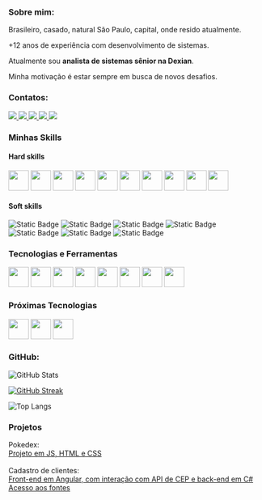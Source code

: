 
### Sobre mim:


Brasileiro, casado, natural São Paulo, capital, onde resido atualmente.

+12 anos de experiência com desenvolvimento de sistemas.

Atualmente sou **analista de sistemas sênior na Dexian**.

Minha motivação é estar sempre em busca de novos desafios.

### Contatos:

<div>
    <a href = "mailto:angelotirelli@gmail.com">
        <img src="https://img.shields.io/badge/Gmail-D14836?style=for-the-badge&logo=gmail&logoColor=white" target="_blank">
    </a>
    <a href="https://www.linkedin.com/in/angelo-tirelli-b506a221/" target="_blank">
        <img src="https://img.shields.io/badge/-LinkedIn-%230077B5?style=for-the-badge&logo=linkedin&logoColor=white">
    </a>   
    <a href="https://wa.me/5511970882225" target="_blank">
        <img src="https://img.shields.io/badge/WhatsApp-25D366?style=for-the-badge&logo=whatsapp&logoColor=white">
    </a>
    <a href="https://t.me/AngeloTirelli" target="_blank">
        <img src="https://img.shields.io/badge/Telegram-2CA5E0?style=for-the-badge&logo=telegram&logoColor=white">
    </a>
    <a href="https://www.instagram.com/angelotirelli/" target="_blank">
        <img src="https://img.shields.io/badge/-Instagram-%23E4405F?style=for-the-badge&logo=instagram&logoColor=white">
    </a>
</div>

### Minhas Skills

#### Hard skills

<img src="https://taiwebs.com/upload/icons/delphi-11-alexandria220-220.png" width="40" height="40" /> <img src="https://cdn.jsdelivr.net/npm/simple-icons@3.13.0/icons/csharp.svg" width="40" height="40" /> <img src="https://cdn.jsdelivr.net/gh/devicons/devicon/icons/mysql/mysql-original.svg" width="40" height="40" /> <img src="https://creazilla-store.fra1.digitaloceanspaces.com/icons/3236928/oracle-icon-md.png" width="40" height="40"/> <img src="https://cdn.jsdelivr.net/gh/devicons/devicon/icons/angularjs/angularjs-original.svg" width="40" height="40"/> <img src="https://cdn.jsdelivr.net/gh/devicons/devicon/icons/nodejs/nodejs-plain.svg" width="40" height="40"/> <img src="https://cdn.jsdelivr.net/gh/devicons/devicon/icons/html5/html5-plain.svg" width="40" height="40"/> <img src="https://cdn.jsdelivr.net/gh/devicons/devicon/icons/css3/css3-plain.svg" width="40" height="40"/> <img src="https://cdn.jsdelivr.net/gh/devicons/devicon/icons/javascript/javascript-plain.svg" width="40" height="40"/> <img src="https://cdn.jsdelivr.net/gh/devicons/devicon/icons/typescript/typescript-original.svg" width="40" height="40"/>

#### Soft skills

![Static Badge](https://img.shields.io/badge/Comunica%C3%A7%C3%A3o-blue)
![Static Badge](https://img.shields.io/badge/Gest%C3%A3o%20do%20tempo-red)
![Static Badge](https://img.shields.io/badge/Solu%C3%A7%C3%A3o%20de%20problemas-green)
![Static Badge](https://img.shields.io/badge/Flexibilidade%20e%20adaptabilidade-gray)
![Static Badge](https://img.shields.io/badge/Trabalho%20em%20equipe-brown)
![Static Badge](https://img.shields.io/badge/Atitude%20positiva-yellow)
![Static Badge](https://img.shields.io/badge/Lidar%20com%20press%C3%A3o-cyan)

### Tecnologias e Ferramentas

<img src="https://cdn.jsdelivr.net/gh/devicons/devicon/icons/windows8/windows8-original.svg" width="40" height="40"/> <img src="https://d2ohlsp9gwqc7h.cloudfront.net/images/logos/logo-page/rad-studio-logo-1024.png" width="40" height="40"> <img src="https://cdn.jsdelivr.net/gh/devicons/devicon/icons/vscode/vscode-original.svg" width="40" height="40"/> <img src="https://cdn.jsdelivr.net/gh/devicons/devicon/icons/visualstudio/visualstudio-plain.svg" width="40" height="40"/> <img src="https://cdn.jsdelivr.net/gh/devicons/devicon/icons/github/github-original.svg" width="40" height="40"/> <img src="https://cdn.jsdelivr.net/gh/devicons/devicon/icons/git/git-plain.svg" width="40" height="40"/> <img src="https://cdn.jsdelivr.net/gh/devicons/devicon/icons/azure/azure-original.svg" width="40" height="40"/> <img src="https://www.oracle.com/a/ocom/img/pl-sql.svg" width="40" height="40"/> 

### Próximas Tecnologias

<img src="https://cdn.jsdelivr.net/gh/devicons/devicon/icons/react/react-original.svg" width="40" height="40"/> <img src="https://cdn.jsdelivr.net/gh/devicons/devicon/icons/nextjs/nextjs-original.svg" width="40" height="40"/> <img src="https://cdn.jsdelivr.net/gh/devicons/devicon/icons/java/java-original.svg" width="40" height="40"/> 

### GitHub:

![GitHub Stats](https://github-readme-stats.vercel.app/api?username=angelotirelli&theme=transparent&bg_color=000&border_color=30A3DC&show_icons=true&icon_color=30A3DC&title_color=E94D5F&text_color=FFF)

[![GitHub Streak](https://streak-stats.demolab.com/?user=angelotirelli&theme=tokyonight-duo&background=000&border=30A3DC&dates=FFF)](https://git.io/streak-stats)

![Top Langs](https://github-readme-stats-git-masterrstaa-rickstaa.vercel.app/api/top-langs/?username=angelotirelli&bg_color=000&border_color=30A3DC&title_color=E94D5F&text_color=FFF)

### Projetos

Pokedex:
<br>
<a href="https://js-developer-pokedex-d50aq6cll-angelotirelli.vercel.app/" target="_blank">Projeto em JS, HTML e CSS</a>
<br>
<br>
Cadastro de clientes: 
<br>
<a href="https://angular-cadastro-cliente.vercel.app" target="_blank">Front-end em Angular, com interação com API de CEP e back-end em C#</a>
<br>
<a href="https://github.com/angelotirelli/angular-cadastro-cliente" target="_blanck">Acesso aos fontes</a>
